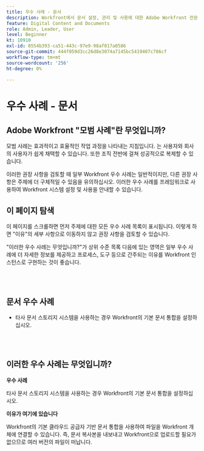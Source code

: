 ```yaml
---
title: 우수 사례 - 문서
description: Workfront에서 문서 설정, 관리 및 사용에 대한 Adobe Workfront 전문가의 우수 사례 추천을 살펴보십시오.
feature: Digital Content and Documents
role: Admin, Leader, User
level: Beginner
kt: 10910
exl-id: 0554b393-ca51-443c-97e9-98af017a0586
source-git-commit: 444f059d3cc26d8e3074a7145bc5419407c786cf
workflow-type: tm+mt
source-wordcount: '256'
ht-degree: 0%

---
```


# 우수 사례 - 문서

## Adobe Workfront &quot;모범 사례&quot;란 무엇입니까?

모범 사례는 효과적이고 효율적인 작업 과정을 나타내는 지침입니다. 는 사용자와 회사의 사용자가 쉽게 채택할 수 있습니다. 또한 조직 전반에 걸쳐 성공적으로 복제할 수 있습니다.

이러한 권장 사항을 검토할 때 일부 Workfront 우수 사례는 일반적이지만, 다른 권장 사항은 주제에 더 구체적일 수 있음을 유의하십시오. 이러한 우수 사례를 프레임워크로 사용하여 Workfront 시스템 설정 및 사용을 안내할 수 있습니다.

## 이 페이지 탐색

이 페이지를 스크롤하면 먼저 주제에 대한 모든 우수 사례 목록이 표시됩니다. 이렇게 하면 &quot;이유&quot;의 세부 사항으로 이동하지 않고 권장 사항을 검토할 수 있습니다.

&quot;이러한 우수 사례는 무엇입니까?&quot;가 상위 수준 목록 다음에 있는 영역은 일부 우수 사례에 더 자세한 정보를 제공하고 프로세스, 도구 등으로 간주되는 이유를 Workfront 인스턴스로 구현하는 것이 좋습니다.

</br>
</br>

## 문서 우수 사례

* 타사 문서 스토리지 시스템을 사용하는 경우 Workfront의 기본 문서 통합을 설정하십시오.

</br>
</br>

## 이러한 우수 사례는 무엇입니까?

**우수 사례**

타사 문서 스토리지 시스템을 사용하는 경우 Workfront의 기본 문서 통합을 설정하십시오.

**이유가 여기에 있습니다**

Workfront의 기본 클라우드 공급자 기반 문서 통합을 사용하여 파일을 Workfront 개체에 연결할 수 있습니다. 즉, 문서 복사본을 내보내고 Workfront으로 업로드할 필요가 없으므로 여러 버전의 파일이 떠납니다.
